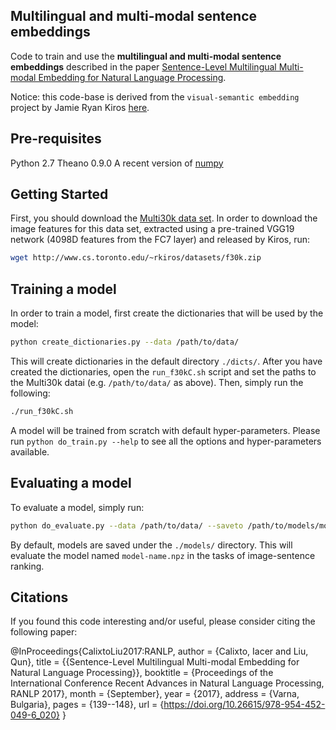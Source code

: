 ## Multilingual and multi-modal sentence embeddings

Code to train and use the **multilingual and multi-modal sentence embeddings** described in the paper [Sentence-Level Multilingual Multi-modal Embedding for Natural Language Processing](http://www.acl-bg.org/proceedings/2017/RANLP%202017/pdf/RANLP020.pdf).

Notice: this code-base is derived from the `visual-semantic embedding` project by Jamie Ryan Kiros [here](https://github.com/ryankiros/visual-semantic-embedding).

## Pre-requisites
Python 2.7
Theano 0.9.0
A recent version of [numpy](http://www.numpy.org/)

## Getting Started

First, you should download the [Multi30k data set](http://shannon.cs.illinois.edu/DenotationGraph/). In order to download the image features for this data set, extracted using a pre-trained VGG19 network (4098D features from the FC7 layer) and released by Kiros, run:

```bash
wget http://www.cs.toronto.edu/~rkiros/datasets/f30k.zip
```

## Training a model

In order to train a model, first create the dictionaries that will be used by the model:

```bash
python create_dictionaries.py --data /path/to/data/
```

This will create dictionaries in the default directory `./dicts/`. After you have created the dictionaries, open the `run_f30kC.sh` script and set the paths to the Multi30k datai (e.g. `/path/to/data/` as above). Then, simply run the following:

```bash
./run_f30kC.sh
```

A model will be trained from scratch with default hyper-parameters. Please run `python do_train.py --help` to see all the options and hyper-parameters available.

## Evaluating a model

To evaluate a model, simply run:

```bash
python do_evaluate.py --data /path/to/data/ --saveto /path/to/models/model-name.npz
```

By default, models are saved under the `./models/` directory. This will evaluate the model named `model-name.npz` in the tasks of image-sentence ranking.

## Citations

If you found this code interesting and/or useful, please consider citing the following paper:

@InProceedings{CalixtoLiu2017:RANLP,
  author    = {Calixto, Iacer and Liu, Qun},
  title     = {{Sentence-Level Multilingual Multi-modal Embedding for Natural Language Processing}},
  booktitle = {Proceedings of the International Conference Recent Advances in Natural Language Processing, RANLP 2017},
  month     = {September},
  year      = {2017},
  address   = {Varna, Bulgaria},
  pages     = {139--148},
  url       = {https://doi.org/10.26615/978-954-452-049-6_020}
}


